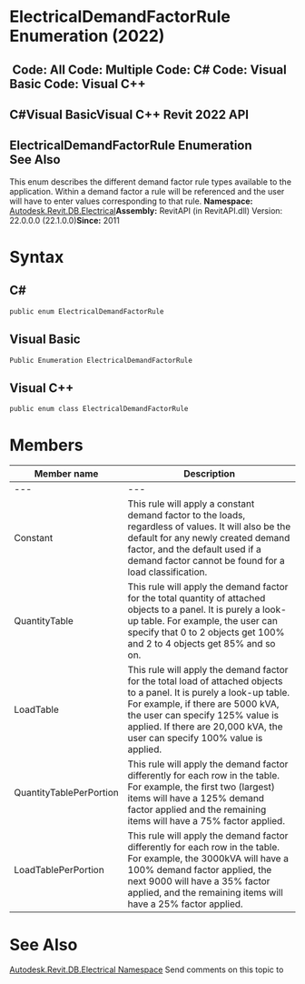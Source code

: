 # ElectricalDemandFactorRule Enumeration (2022)

﻿
 Code: All Code: Multiple Code: C# Code: Visual Basic Code: Visual C++   
---  
C#Visual BasicVisual C++
Revit 2022 API  
---  
ElectricalDemandFactorRule Enumeration  
See Also  
---  
This enum describes the different demand factor rule types available to the application. Within a demand factor a rule will be referenced and the user will have to enter values corresponding to that rule. 
**Namespace:** [Autodesk.Revit.DB.Electrical](212a1314-7843-2c6c-3322-363127e4059f.md "Autodesk.Revit.DB.Electrical Namespace")**Assembly:** RevitAPI (in RevitAPI.dll) Version: 22.0.0.0 (22.1.0.0)**Since:** 2011 
# Syntax
C#  
---  
```text
public enum ElectricalDemandFactorRule
```
  
Visual Basic  
---  
```text
Public Enumeration ElectricalDemandFactorRule
```
  
Visual C++  
---  
```text
public enum class ElectricalDemandFactorRule
```
  
# Members
| Member name | Description |
| --- | --- |
| --- | --- |
| Constant | This rule will apply a constant demand factor to the loads, regardless of values. It will also be the default for any newly created demand factor, and the default used if a demand factor cannot be found for a load classification. |
| QuantityTable | This rule will apply the demand factor for the total quantity of attached objects to a panel. It is purely a look-up table. For example, the user can specify that 0 to 2 objects get 100% and 2 to 4 objects get 85% and so on. |
| LoadTable | This rule will apply the demand factor for the total load of attached objects to a panel. It is purely a look-up table. For example, if there are 5000 kVA, the user can specify 125% value is applied. If there are 20,000 kVA, the user can specify 100% value is applied. |
| QuantityTablePerPortion | This rule will apply the demand factor differently for each row in the table. For example, the first two (largest) items will have a 125% demand factor applied and the remaining items will have a 75% factor applied. |
| LoadTablePerPortion | This rule will apply the demand factor differently for each row in the table. For example, the 3000kVA will have a 100% demand factor applied, the next 9000 will have a 35% factor applied, and the remaining items will have a 25% factor applied. |

# See Also
[Autodesk.Revit.DB.Electrical Namespace](212a1314-7843-2c6c-3322-363127e4059f.md "Autodesk.Revit.DB.Electrical Namespace")
Send comments on this topic to 